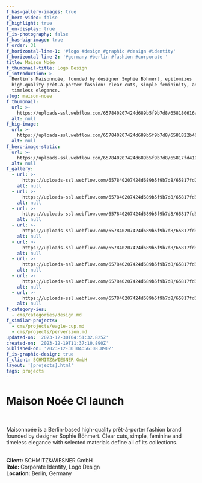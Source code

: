 ```yaml
---
f_has-gallery-images: true
f_hero-video: false
f_highlight: true
f_on-display: true
f_is-photography: false
f_has-big-image: true
f_order: 31
f_horizontal-line-1: '#logo #design #graphic #design #identity'
f_horizontal-line-2: '#germany #berlin #fashion #corporate '
title: Maison Noée
f_thumbnail-title: Logo Design
f_introduction: >-
  Berlin's Maisonnoée, founded by designer Sophie Böhmert, epitomizes
  high-quality prêt-à-porter fashion: clear cuts, simple femininity, and
  timeless elegance.
slug: maison-noee
f_thumbnail:
  url: >-
    https://uploads-ssl.webflow.com/657840207424d689b5f9b7d8/658180616a28387a2321407c_thumbnail.jpg
  alt: null
f_big-image:
  url: >-
    https://uploads-ssl.webflow.com/657840207424d689b5f9b7d8/6581822b464f05ecb9eb9b0e_image.svg
  alt: null
f_hero-image-static:
  url: >-
    https://uploads-ssl.webflow.com/657840207424d689b5f9b7d8/65817fd410027173fab00b5c_img_maisonnoee_06.svg
  alt: null
f_gallery:
  - url: >-
      https://uploads-ssl.webflow.com/657840207424d689b5f9b7d8/65817fd27c74b957e782667f_img_maisonnoee_03.jpg
    alt: null
  - url: >-
      https://uploads-ssl.webflow.com/657840207424d689b5f9b7d8/65817fd3555f4fef9cba0f30_img_maisonnoee_04.svg
    alt: null
  - url: >-
      https://uploads-ssl.webflow.com/657840207424d689b5f9b7d8/65817fd5d24d7e8627190d01_img_maisonnoee_02.gif
    alt: null
  - url: >-
      https://uploads-ssl.webflow.com/657840207424d689b5f9b7d8/65817fd30201cdf8b86e8441_img_maisonnoee_08.svg
    alt: null
  - url: >-
      https://uploads-ssl.webflow.com/657840207424d689b5f9b7d8/65817fd3926de9e066e6a8f7_img_maisonnoee_07.jpg
    alt: null
  - url: >-
      https://uploads-ssl.webflow.com/657840207424d689b5f9b7d8/65817fd3565d7ba6e090c604_img_maisonnoee_09.jpg
    alt: null
  - url: >-
      https://uploads-ssl.webflow.com/657840207424d689b5f9b7d8/65817fd32144d45074e8a85c_img_maisonnoee_05.svg
    alt: null
  - url: >-
      https://uploads-ssl.webflow.com/657840207424d689b5f9b7d8/65817fd391e45d0bbae1e613_img_maisonnoee_11.jpg
    alt: null
f_category-ies:
  - cms/categories/design.md
f_similar-projects:
  - cms/projects/eagle-cup.md
  - cms/projects/perversion.md
updated-on: '2023-12-30T04:51:32.825Z'
created-on: '2023-12-19T11:37:10.890Z'
published-on: '2023-12-30T04:56:08.890Z'
f_is-graphic-design: true
f_client: SCHMITZ&WIESNER GmbH
layout: '[projects].html'
tags: projects
---
```


Maison Noée CI launch
=====================

‍

Maisonnoée is a Berlin-based high-quality prêt-à-porter fashion brand founded by designer Sophie Böhmert. Clear cuts, simple, feminine and timeless elegance with selected materials define all of its collections.

‍  
**Client:** SCHMITZ&WIESNER GmbH  
**Role:** Corporate Identity, Logo Design  
**Location:** Berlin, Germany
